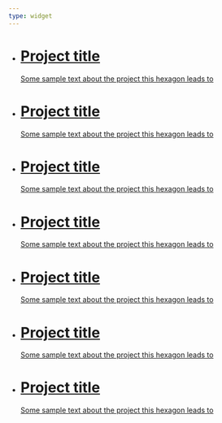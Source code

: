 ```yaml
---
type: widget
---
```

<html>
  <head>
    <link rel="stylesheet" type="text/css" href="hex.css">
  </head>
  <body>
    <div class="grid">
    <ul id="hexGrid">
      <li class="hex">
        <div class="hexIn">
          <a class="hexLink" href="#">
            <div class='img' style='background-image: url(images/assumptions_plot_1.png);'></div>
            <h1 id="demo1">Project title</h1>
            <p id="demo2">Some sample text about the project this hexagon leads to</p>
          </a>
        </div>
      </li>
      <li class="hex">
        <div class="hexIn">
          <a class="hexLink" href="#">
                <div class='img' style='background-image: url(images/assumptions_plot_2.png);'></div>
            <h1 id="demo1">Project title</h1>
            <p id="demo2">Some sample text about the project this hexagon leads to</p>
          </a>
        </div>
      </li>
      <li class="hex">
        <div class="hexIn">
          <a class="hexLink" href="#">
            <div class='img' style='background-image: url(images/assumptions_plot_3.png);'></div>
            <h1 id="demo1">Project title</h1>
            <p id="demo2">Some sample text about the project this hexagon leads to</p>
          </a>
        </div>
      </li>
      <li class="hex">
        <div class="hexIn">
          <a class="hexLink" href="#">
            <div class='img' style='background-image: url(images/assumptions_plot_4.png);'></div>
            <h1 id="demo1">Project title</h1>
            <p id="demo2">Some sample text about the project this hexagon leads to</p>
          </a>
        </div>
      </li>
      <li class="hex">
        <div class="hexIn">
          <a class="hexLink" href="#">
            <div class='img' style='background-image: url(images/assumptions_plot_3.png);'></div>
            <h1 id="demo1">Project title</h1>
            <p id="demo2">Some sample text about the project this hexagon leads to</p>
          </a>
        </div>
      </li>
      <li class="hex">
        <div class="hexIn">
          <a class="hexLink" href="#">
            <div class='img' style='background-image: url(images/assumptions_plot_1.png);'></div>
            <h1 id="demo1">Project title</h1>
            <p id="demo2">Some sample text about the project this hexagon leads to</p>
          </a>
        </div>
        <li class="hex">
        <div class="hexIn">
          <a class="hexLink" href="#">
            <div class='img' style='background-image: url(images/assumptions_plot_2.png);'></div>
            <h1 id="demo1">Project title</h1>
            <p id="demo2">Some sample text about the project this hexagon leads to</p>
          </a>
        </div>
      </li>
    </ul>
      </div>
  </body>
</html>


